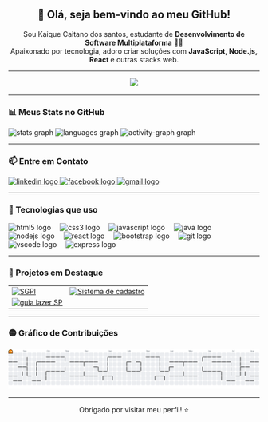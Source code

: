 <h2 align="center">👋 Olá, seja bem-vindo ao meu GitHub!</h2>

<p align="center">
  Sou Kaique Caitano dos santos, estudante de <strong>Desenvolvimento de Software Multiplataforma</strong> 👨‍💻<br>
  Apaixonado por tecnologia, adoro criar soluções com <strong>JavaScript, Node.js, React </strong> e outras stacks web.
</p>

<hr />

<div align="center">
  <img height="200" src="https://camo.githubusercontent.com/be98d03d41933a0f6505e6588aadb6137603a616991c7ae7947bcd12d92b8c33/68747470733a2f2f632e74656e6f722e636f6d2f5f3657646f566c7537613841414141432f74656e6f722e676966" />
</div>

<hr />

### 📊 Meus Stats no GitHub

<div align="left">
  <img src="https://github-readme-stats.vercel.app/api?username=kaique12santos&hide_title=false&hide_rank=false&show_icons=true&include_all_commits=true&count_private=true&disable_animations=false&theme=shades-of-purple&locale=en&hide_border=false&order=1" height="150" alt="stats graph"  />
  <img src="https://github-readme-stats.vercel.app/api/top-langs?username=kaique12santos&locale=en&hide_title=false&layout=compact&card_width=320&langs_count=5&theme=shades-of-purple&hide_border=false&order=2" height="160" alt="languages graph"  />
  <img src="https://github-readme-activity-graph.vercel.app/graph?username=kaique12santos&radius=16&theme=elegant&area=true&order=5&hide_border=false&hide_title=true" height="300" alt="activity-graph graph"  />
</div>

<hr />

### 📫 Entre em Contato

<div align="left">
  <a href="https://www.linkedin.com/in/kaique-caitano-b68b902ba/" target="_blank">
    <img src="https://img.shields.io/static/v1?message=LinkedIn&logo=linkedin&label=&color=0077B5&logoColor=white&labelColor=&style=for-the-badge" height="30" alt="linkedin logo" />
  </a>
  <a href="https://www.facebook.com/kaique.caitano.1/?locale=pt_BR" target="_blank">
    <img src="https://img.shields.io/static/v1?message=Facebook&logo=facebook&label=&color=1877F2&logoColor=white&labelColor=&style=for-the-badge" height="30" alt="facebook logo" />
  </a>
  <a href="mailto:kaiqueyakushi@gmail.com" target="_blank">
    <img src="https://img.shields.io/static/v1?message=Gmail&logo=gmail&label=&color=D14836&logoColor=white&labelColor=&style=for-the-badge" height="30" alt="gmail logo" />
  </a>
</div>

<hr />

### 🚀 Tecnologias que uso

<div align="left">
  <img src="https://cdn.jsdelivr.net/gh/devicons/devicon/icons/html5/html5-original.svg" height="35" alt="html5 logo" />
  <img width="10" />
  <img src="https://cdn.jsdelivr.net/gh/devicons/devicon/icons/css3/css3-original.svg" height="35" alt="css3 logo" />
  <img width="10" />
  <img src="https://cdn.jsdelivr.net/gh/devicons/devicon/icons/javascript/javascript-original.svg" height="35" alt="javascript logo" />
  <img width="10" />
  <img src="https://cdn.jsdelivr.net/gh/devicons/devicon/icons/java/java-original.svg" height="35" alt="java logo" />
  <img width="10" />
  <img src="https://cdn.jsdelivr.net/gh/devicons/devicon/icons/nodejs/nodejs-original.svg" height="35" alt="nodejs logo" />
  <img width="10" />
  <img src="https://cdn.jsdelivr.net/gh/devicons/devicon/icons/react/react-original.svg" height="35" alt="react logo" />
  <img width="10" />
  <img src="https://cdn.jsdelivr.net/gh/devicons/devicon/icons/bootstrap/bootstrap-original.svg" height="35" alt="bootstrap logo" />
  <img width="10" />
  <img src="https://cdn.jsdelivr.net/gh/devicons/devicon/icons/git/git-original.svg" height="35" alt="git logo" />
  <img width="10" />
  <img src="https://cdn.jsdelivr.net/gh/devicons/devicon/icons/vscode/vscode-original.svg" height="35" alt="vscode logo" />
  <img width="10" />
  <img src="https://cdn.jsdelivr.net/gh/devicons/devicon/icons/express/express-original.svg" height="35" alt="express logo" />
</div>

<hr />

### 💼 Projetos em Destaque

<table >
  <tr>
    <td align="left">
      <a href="https://github.com/kaique12santos/sgpi" target="_blank">
         <img width="400" alt="SGPI" src="https://github-readme-stats.vercel.app/api/pin/?username=kaique12santos&repo=sgpi&theme=shades-of-purple&hide_border=false" />
      </a>
    </td>
    <td align="left">
      <a href="https://github.com/kaique12santos/imc-calculator" target="_blank">
        <img width="400" alt="Sistema de cadastro" src="https://github-readme-stats.vercel.app/api/pin/?username=kaique12santos&repo=Sistema_de_cadastro&theme=shades-of-purple&hide_border=false" />
      </a>
    </td>
  </tr>
  <tr>
  <td align="left">
      <a href="https://github.com/kaique12santos/todo-list" target="_blank">
        <img width="400" alt="guia lazer SP" src="https://github-readme-stats.vercel.app/api/pin/?username=kaique12santos&repo=guia-lazer-main&theme=shades-of-purple&hide_border=false" />
      </a>
    </td>
  </tr>
</table>

<hr />

### 🟡 Gráfico de Contribuições

<picture>
  <source media="(prefers-color-scheme: dark)" srcset="https://raw.githubusercontent.com/kaique12santos/kaique12santos/output/pacman-contribution-graph-dark.svg">
  <source media="(prefers-color-scheme: light)" srcset="https://raw.githubusercontent.com/kaique12santos/kaique12santos/output/pacman-contribution-graph.svg">
  <img alt="pacman contribution graph" src="https://raw.githubusercontent.com/kaique12santos/kaique12santos/output/pacman-contribution-graph.svg">
</picture>

<hr />

<p align="center">
  Obrigado por visitar meu perfil! ⭐<br>
</p>
